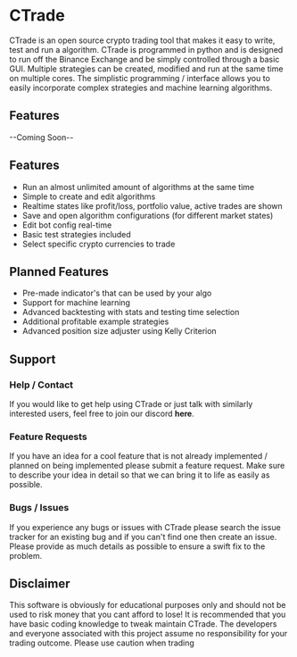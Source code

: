 # CTrade

CTrade is an open source crypto trading tool that makes it easy to write, test and run a algorithm. CTrade is programmed in python and is designed to run off the Binance Exchange and be simply controlled through a basic GUI. Multiple strategies can be created, modified and run at the same time on multiple cores. The simplistic programming / interface allows you to easily incorporate complex strategies and machine learning algorithms.

## Features
--Coming Soon--

## Features

 - Run an almost unlimited amount of algorithms at the same time
 - Simple to create and edit algorithms
 - Realtime states like profit/loss, portfolio value, active trades are shown
 - Save and open algorithm configurations (for different market states)
 - Edit bot config real-time
 - Basic test strategies included
 - Select specific crypto currencies to trade

## Planned Features

 - Pre-made indicator's that can be used by your algo
 - Support for machine learning
 - Advanced backtesting with stats and testing time selection
 - Additional profitable example strategies
 - Advanced position size adjuster using Kelly Criterion

## Support
### Help / Contact
If you would like to get help using CTrade or just talk with similarly interested users, feel free to join our discord **here**. 
### Feature Requests
If you have an idea for a cool feature that is not already implemented / planned on being implemented please submit a feature request. Make sure to describe your idea in detail so that we can bring it to life as easily as possible.
### Bugs / Issues
If you experience any bugs or issues with CTrade please search the issue tracker for an existing bug and if you can't find one then create an issue. Please provide as much details as possible to ensure a swift fix to the problem.

## Disclaimer

This software is obviously for educational purposes only and should not be used to risk money that you cant afford to lose! It is recommended that you have basic coding knowledge to tweak maintain CTrade.
The developers and everyone associated with this project assume no responsibility for your trading outcome. Please use caution when trading
